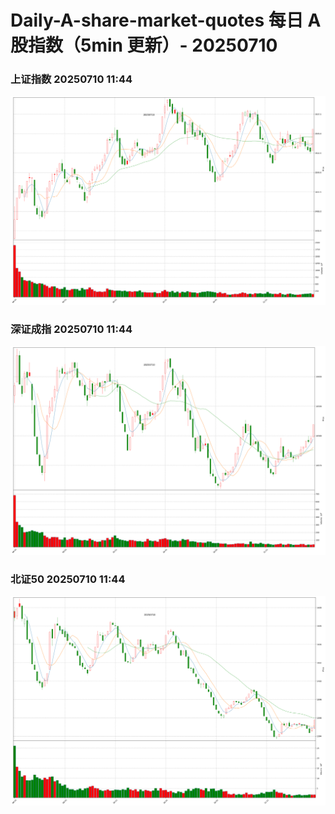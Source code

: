
# Daily-A-share-market-quotes 每日 A 股指数（5min 更新）- 20250710

### 上证指数 20250710 11:44
![](./fig/2025/7/20250710-sh000001.png)

### 深证成指 20250710 11:44
![](./fig/2025/7/20250710-sz399001.png)

### 北证50 20250710 11:44
![](./fig/2025/7/20250710-bj899050.png)
